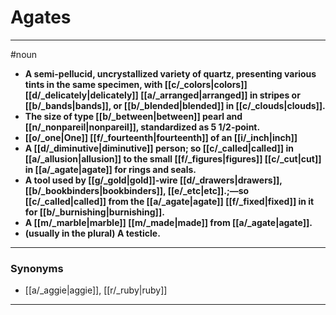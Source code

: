 # Agates
---
#noun
- **A semi-pellucid, uncrystallized variety of quartz, presenting various tints in the same specimen, with [[c/_colors|colors]] [[d/_delicately|delicately]] [[a/_arranged|arranged]] in stripes or [[b/_bands|bands]], or [[b/_blended|blended]] in [[c/_clouds|clouds]].**
- **The size of type [[b/_between|between]] pearl and [[n/_nonpareil|nonpareil]], standardized as 5 1/2-point.**
- **[[o/_one|One]] [[f/_fourteenth|fourteenth]] of an [[i/_inch|inch]]**
- **A [[d/_diminutive|diminutive]] person; so [[c/_called|called]] in [[a/_allusion|allusion]] to the small [[f/_figures|figures]] [[c/_cut|cut]] in [[a/_agate|agate]] for rings and seals.**
- **A tool used by [[g/_gold|gold]]-wire [[d/_drawers|drawers]], [[b/_bookbinders|bookbinders]], [[e/_etc|etc]].;—so [[c/_called|called]] from the [[a/_agate|agate]] [[f/_fixed|fixed]] in it for [[b/_burnishing|burnishing]].**
- **A [[m/_marble|marble]] [[m/_made|made]] from [[a/_agate|agate]].**
- **(usually in the plural) A testicle.**
---
### Synonyms
- [[a/_aggie|aggie]], [[r/_ruby|ruby]]
---
